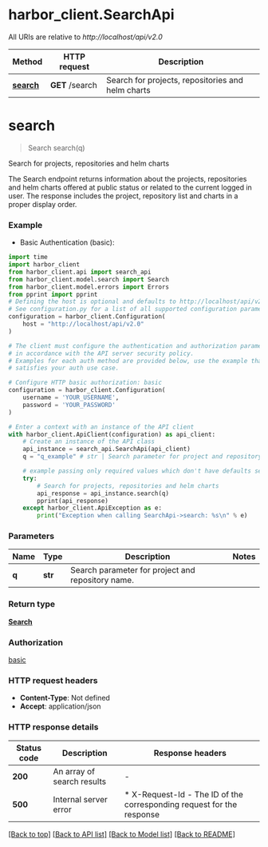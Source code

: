 # harbor_client.SearchApi

All URIs are relative to *http://localhost/api/v2.0*

Method | HTTP request | Description
------------- | ------------- | -------------
[**search**](SearchApi.md#search) | **GET** /search | Search for projects, repositories and helm charts


# **search**
> Search search(q)

Search for projects, repositories and helm charts

The Search endpoint returns information about the projects, repositories and helm charts offered at public status or related to the current logged in user. The response includes the project, repository list and charts in a proper display order.

### Example

* Basic Authentication (basic):
```python
import time
import harbor_client
from harbor_client.api import search_api
from harbor_client.model.search import Search
from harbor_client.model.errors import Errors
from pprint import pprint
# Defining the host is optional and defaults to http://localhost/api/v2.0
# See configuration.py for a list of all supported configuration parameters.
configuration = harbor_client.Configuration(
    host = "http://localhost/api/v2.0"
)

# The client must configure the authentication and authorization parameters
# in accordance with the API server security policy.
# Examples for each auth method are provided below, use the example that
# satisfies your auth use case.

# Configure HTTP basic authorization: basic
configuration = harbor_client.Configuration(
    username = 'YOUR_USERNAME',
    password = 'YOUR_PASSWORD'
)

# Enter a context with an instance of the API client
with harbor_client.ApiClient(configuration) as api_client:
    # Create an instance of the API class
    api_instance = search_api.SearchApi(api_client)
    q = "q_example" # str | Search parameter for project and repository name.

    # example passing only required values which don't have defaults set
    try:
        # Search for projects, repositories and helm charts
        api_response = api_instance.search(q)
        pprint(api_response)
    except harbor_client.ApiException as e:
        print("Exception when calling SearchApi->search: %s\n" % e)
```


### Parameters

Name | Type | Description  | Notes
------------- | ------------- | ------------- | -------------
 **q** | **str**| Search parameter for project and repository name. |

### Return type

[**Search**](Search.md)

### Authorization

[basic](../README.md#basic)

### HTTP request headers

 - **Content-Type**: Not defined
 - **Accept**: application/json


### HTTP response details
| Status code | Description | Response headers |
|-------------|-------------|------------------|
**200** | An array of search results |  -  |
**500** | Internal server error |  * X-Request-Id - The ID of the corresponding request for the response <br>  |

[[Back to top]](#) [[Back to API list]](../README.md#documentation-for-api-endpoints) [[Back to Model list]](../README.md#documentation-for-models) [[Back to README]](../README.md)

